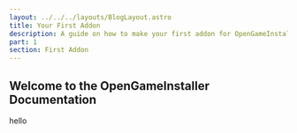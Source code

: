 ```yaml
---
layout: ../../../layouts/BlogLayout.astro
title: Your First Addon
description: A guide on how to make your first addon for OpenGameInstaller.
part: 1
section: First Addon
---
```



## Welcome to the OpenGameInstaller Documentation

hello
